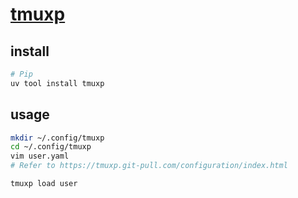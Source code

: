 # [tmuxp](https://github.com/tmux-python/tmuxp)

## install

```sh
# Pip
uv tool install tmuxp
```

## usage

```sh
mkdir ~/.config/tmuxp
cd ~/.config/tmuxp
vim user.yaml
# Refer to https://tmuxp.git-pull.com/configuration/index.html
```

```sh
tmuxp load user
```

